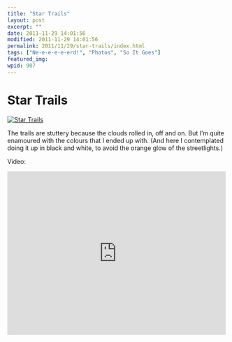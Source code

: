 ```yaml
---
title: "Star Trails"
layout: post
excerpt: ""
date: 2011-11-29 14:01:56
modified: 2011-11-29 14:01:56
permalink: 2011/11/29/star-trails/index.html
tags: ["Ne-e-e-e-e-erd!", "Photos", "So It Goes"]
featured_img: 
wpid: 907
---
```


# Star Trails

[![Star Trails](http://farm7.staticflickr.com/6054/6419833469_d2f1a331d0_z.jpg)](http://www.flickr.com/photos/pj/6419833469/ "Star Trails by Patrick Johanneson, on Flickr")

The trails are stuttery because the clouds rolled in, off and on. But I’m quite enamoured with the colours that I ended up with. (And here I contemplated doing it up in black and white, to avoid the orange glow of the streetlights.)

Video:

<iframe allow="autoplay; fullscreen; picture-in-picture" allowfullscreen="" frameborder="0" height="375" loading="lazy" src="https://player.vimeo.com/video/32826905?h=d38dc3d887&dnt=1&app_id=122963" title="Star Trails -- Nov. 28, 2011" width="500"></iframe>